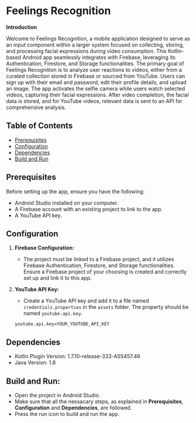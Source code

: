 # Feelings Recognition

**Introduction**

Welcome to Feelings Recognition, a mobile application designed to serve as an input component within a larger system focused on collecting, storing, and processing facial expressions during video consumption. This Kotlin-based Android app seamlessly integrates with Firebase, leveraging its Authentication, Firestore, and Storage functionalities. The primary goal of Feelings Recognition is to analyze user reactions to videos, either from a curated collection stored in Firebase or sourced from YouTube. Users can sign up with their email and password, edit their profile details, and upload an image. The app activates the selfie camera while users watch selected videos, capturing their facial expressions. After video completion, the facial data is stored, and for YouTube videos, relevant data is sent to an API for comprehensive analysis.

## Table of Contents

-   [Prerequisites](#prerequisites)
-   [Configuration](#configuration)
-   [Dependencies](#dependencies)
-   [Build and Run](#build-and-run)

## Prerequisites

Before setting up the app, ensure you have the following:

-   Android Studio installed on your computer.
-   A Firebase account with an existing project to link to the app.
-   A YouTube API key.

## Configuration

1. **Firebase Configuration:**

    - The project must be linked to a Firebase project, and it utilizes Firebase Authentication, Firestore, and Storage functionalities. Ensure a Firebase project of your choosing is created and correctly set up and link it to this app.

2. **YouTube API Key:**

    - Create a YouTube API key and add it to a file named `credentials.properties` in the `assets` folder. The property should be named `youtube.api.key`.

    ```properties
    youtube.api.key=YOUR_YOUTUBE_API_KEY
    ```

## Dependencies

-   Kotlin Plugin Version: 1.7.10-release-333-AS5457.46
-   Java Version: 1.8

## Build and Run:

-   Open the project in Android Studio.
-   Make sure that all the nessacary steps, as explained in **Prerequisites**, **Configuration** and **Dependencies**, are followed.
-   Press the run icon to build and run the app.
